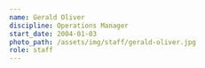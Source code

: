 ```yaml
---
name: Gerald Oliver
discipline: Operations Manager
start_date: 2004-01-03
photo_path: /assets/img/staff/gerald-oliver.jpg
role: staff
---
```

